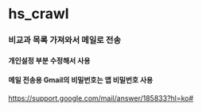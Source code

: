 # hs_crawl

### 비교과 목록 가져와서 메일로 전송



#### 개인설정 부분 수정해서 사용


#### 메일 전송용 Gmail의 비밀번호는 앱 비밀번호 사용
https://support.google.com/mail/answer/185833?hl=ko#
